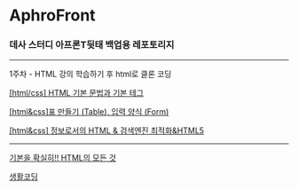 # AphroFront 

### 데사 스터디 아프론T뒷태 백업용 레포토리지


--- 

1주차 - HTML 강의 학습하기 후 html로 클론 코딩 

[[html/css] HTML 기본 문법과 기본 테그](https://velog.io/@day024/htmlcss-HTML-%EA%B8%B0%EB%B3%B8-%EB%AC%B8%EB%B2%95%EA%B3%BC-%EA%B8%B0%EB%B3%B8-%ED%85%8C%EA%B7%B8)

[[html&css]표 만들기 (Table), 입력 양식 (Form)](https://velog.io/@day024/htmlcss%ED%91%9C-%EB%A7%8C%EB%93%A4%EA%B8%B0-Table-%EC%9E%85%EB%A0%A5-%EC%96%91%EC%8B%9D-Form)

[[html&css] 정보로서의 HTML & 검색엔진 최적화&HTML5](https://velog.io/@day024/htmlcss-%EC%A0%95%EB%B3%B4%EB%A1%9C%EC%84%9C%EC%9D%98-HTML-%EA%B2%80%EC%83%89%EC%97%94%EC%A7%84-%EC%B5%9C%EC%A0%81%ED%99%94)


---
[기본을 확실히!! HTML의 모든 것](https://www.inflearn.com/course/html-%EA%B8%B0%EB%B3%B8/dashboard)

[생활코딩](https://opentutorials.org/module/1892)
